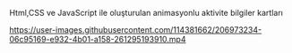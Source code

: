 Html,CSS ve JavaScript ile oluşturulan animasyonlu aktivite bilgiler kartları


https://user-images.githubusercontent.com/114381662/206973234-06c95169-e932-4b01-a158-261295193910.mp4

